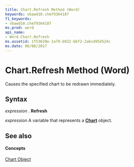 ```yaml
---
title: Chart.Refresh Method (Word)
keywords: vbawd10.chm79364187
f1_keywords:
- vbawd10.chm79364187
ms.prod: word
api_name:
- Word.Chart.Refresh
ms.assetid: 1f53620e-1a79-b932-bbf2-2a6cd95d524c
ms.date: 06/08/2017
---
```



# Chart.Refresh Method (Word)

Causes the specified chart to be redrawn immediately.


## Syntax

 _expression_ . **Refresh**

 _expression_ A variable that represents a **[Chart](Word.Chart.md)** object.


## See also


#### Concepts


[Chart Object](Word.Chart.md)


